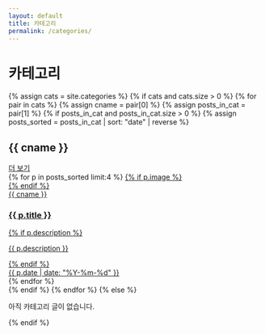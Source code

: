 ```yaml
---
layout: default
title: 카테고리
permalink: /categories/
---
```


<div class="wrap">
  <h1 class="page-title">카테고리</h1>
  <div class="grid">
  {% assign cats = site.categories %}
  {% if cats and cats.size > 0 %}
    {% for pair in cats %}
      {% assign cname = pair[0] %}
      {% assign posts_in_cat = pair[1] %}
      {% if posts_in_cat and posts_in_cat.size > 0 %}
        {% assign posts_sorted = posts_in_cat | sort: "date" | reverse %}
        <div>
          <div class="section-head">
            <h2>{{ cname }}</h2>
            <a href="{{ '/category/' | append: cname | append: '/' | relative_url }}">더 보기</a>
          </div>
          <div class="cards">
            {% for p in posts_sorted limit:4 %}
            <a class="card" href="{{ p.url | relative_url }}">
              {% if p.image %}<div class="thumb" style="background-image:url('{{ p.image | relative_url }}');"></div>{% endif %}
              <div class="meta">
                <div class="cat">{{ cname }}</div>
                <h3 class="title">{{ p.title }}</h3>
                {% if p.description %}<p class="desc">{{ p.description }}</p>{% endif %}
                <div class="date">{{ p.date | date: "%Y-%m-%d" }}</div>
              </div>
            </a>
            {% endfor %}
          </div>
        </div>
      {% endif %}
    {% endfor %}
  {% else %}
    <p>아직 카테고리 글이 없습니다.</p>
  {% endif %}
  </div>
</div>
